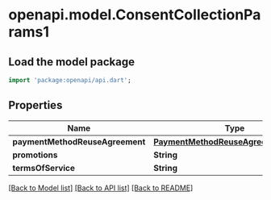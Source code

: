 # openapi.model.ConsentCollectionParams1

## Load the model package
```dart
import 'package:openapi/api.dart';
```

## Properties
Name | Type | Description | Notes
------------ | ------------- | ------------- | -------------
**paymentMethodReuseAgreement** | [**PaymentMethodReuseAgreementParams**](PaymentMethodReuseAgreementParams.md) |  | [optional] 
**promotions** | **String** |  | [optional] 
**termsOfService** | **String** |  | [optional] 

[[Back to Model list]](../README.md#documentation-for-models) [[Back to API list]](../README.md#documentation-for-api-endpoints) [[Back to README]](../README.md)


